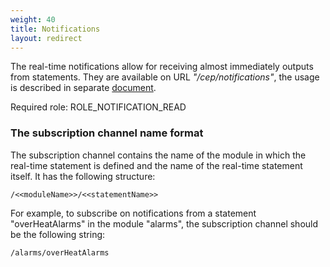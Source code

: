 ```yaml
---
weight: 40
title: Notifications
layout: redirect
---
```


The real-time notifications allow for receiving almost immediately outputs from statements. They are available on URL *"/cep/notifications"*, the usage is described in separate [document](/guides/reference/cumulocity-event-language).
  
Required role: ROLE\_NOTIFICATION\_READ

### The subscription channel name format

The subscription channel contains the name of the module in which the real-time statement is defined and the name of the real-time statement itself. It has the following structure:

    /<<moduleName>>/<<statementName>>

For example, to subscribe on notifications from a statement "overHeatAlarms" in the module "alarms", the subscription channel should be the following string:

    /alarms/overHeatAlarms
